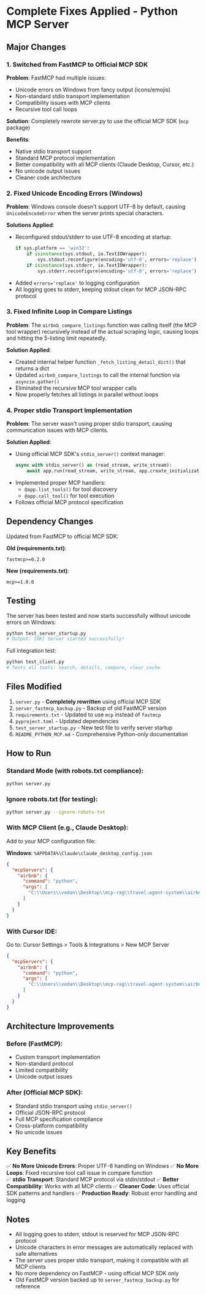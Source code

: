 # Complete Fixes Applied - Python MCP Server

## Major Changes

### 1. Switched from FastMCP to Official MCP SDK

**Problem**: FastMCP had multiple issues:
- Unicode errors on Windows from fancy output (icons/emojis)
- Non-standard stdio transport implementation
- Compatibility issues with MCP clients
- Recursive tool call loops

**Solution**: Completely rewrote server.py to use the official MCP SDK (`mcp` package)

**Benefits**:
- Native stdio transport support
- Standard MCP protocol implementation
- Better compatibility with all MCP clients (Claude Desktop, Cursor, etc.)
- No unicode output issues
- Cleaner code architecture

### 2. Fixed Unicode Encoding Errors (Windows)

**Problem**: Windows console doesn't support UTF-8 by default, causing `UnicodeEncodeError` when the server prints special characters.

**Solutions Applied**:
- Reconfigured stdout/stderr to use UTF-8 encoding at startup:
  ```python
  if sys.platform == 'win32':
      if isinstance(sys.stdout, io.TextIOWrapper):
          sys.stdout.reconfigure(encoding='utf-8', errors='replace')
      if isinstance(sys.stderr, io.TextIOWrapper):
          sys.stderr.reconfigure(encoding='utf-8', errors='replace')
  ```
- Added `errors='replace'` to logging configuration
- All logging goes to stderr, keeping stdout clean for MCP JSON-RPC protocol

### 3. Fixed Infinite Loop in Compare Listings

**Problem**: The `airbnb_compare_listings` function was calling itself (the MCP tool wrapper) recursively instead of the actual scraping logic, causing loops and hitting the 5-listing limit repeatedly.

**Solution Applied**:
- Created internal helper function `_fetch_listing_detail_dict()` that returns a dict
- Updated `airbnb_compare_listings` to call the internal function via `asyncio.gather()`
- Eliminated the recursive MCP tool wrapper calls
- Now properly fetches all listings in parallel without loops

### 4. Proper stdio Transport Implementation

**Problem**: The server wasn't using proper stdio transport, causing communication issues with MCP clients.

**Solution Applied**:
- Using official MCP SDK's `stdio_server()` context manager:
  ```python
  async with stdio_server() as (read_stream, write_stream):
      await app.run(read_stream, write_stream, app.create_initialization_options())
  ```
- Implemented proper MCP handlers:
  - `@app.list_tools()` for tool discovery
  - `@app.call_tool()` for tool execution
- Follows official MCP protocol specification

## Dependency Changes

Updated from FastMCP to official MCP SDK:

**Old (requirements.txt)**:
```
fastmcp>=0.2.0
```

**New (requirements.txt)**:
```
mcp>=1.0.0
```

## Testing

The server has been tested and now starts successfully without unicode errors on Windows:
```bash
python test_server_startup.py
# Output: [OK] Server started successfully!
```

Full integration test:
```bash
python test_client.py
# Tests all tools: search, details, compare, clear_cache
```

## Files Modified

1. `server.py` - **Completely rewritten** using official MCP SDK
2. `server_fastmcp_backup.py` - Backup of old FastMCP version
3. `requirements.txt` - Updated to use `mcp` instead of `fastmcp`
4. `pyproject.toml` - Updated dependencies
5. `test_server_startup.py` - New test file to verify server startup
6. `README_PYTHON_MCP.md` - Comprehensive Python-only documentation

## How to Run

### Standard Mode (with robots.txt compliance):
```bash
python server.py
```

### Ignore robots.txt (for testing):
```bash
python server.py --ignore-robots-txt
```

### With MCP Client (e.g., Claude Desktop):
Add to your MCP configuration file:

**Windows**: `%APPDATA%\Claude\claude_desktop_config.json`

```json
{
  "mcpServers": {
    "airbnb": {
      "command": "python",
      "args": [
        "C:\\Users\\vedan\\Desktop\\mcp-rag\\travel-agent-system\\airbnb\\mcp-server-airbnb\\server.py"
      ]
    }
  }
}
```

### With Cursor IDE:
Go to: Cursor Settings > Tools & Integrations > New MCP Server
```json
{
  "mcpServers": {
    "airbnb": {
      "command": "python",
      "args": [
        "C:\\Users\\vedan\\Desktop\\mcp-rag\\travel-agent-system\\airbnb\\mcp-server-airbnb\\server.py"
      ]
    }
  }
}
```

## Architecture Improvements

### Before (FastMCP):
- Custom transport implementation
- Non-standard protocol
- Limited compatibility
- Unicode output issues

### After (Official MCP SDK):
- Standard stdio transport using `stdio_server()`
- Official JSON-RPC protocol
- Full MCP specification compliance
- Cross-platform compatibility
- No unicode issues

## Key Benefits

✅ **No More Unicode Errors**: Proper UTF-8 handling on Windows
✅ **No More Loops**: Fixed recursive tool call issue in compare function  
✅ **stdio Transport**: Standard MCP protocol via stdin/stdout
✅ **Better Compatibility**: Works with all MCP clients
✅ **Cleaner Code**: Uses official SDK patterns and handlers
✅ **Production Ready**: Robust error handling and logging

## Notes

- All logging goes to stderr, stdout is reserved for MCP JSON-RPC protocol
- Unicode characters in error messages are automatically replaced with safe alternatives
- The server uses proper stdio transport, making it compatible with all MCP clients
- No more dependency on FastMCP - using official MCP SDK only
- Old FastMCP version backed up to `server_fastmcp_backup.py` for reference
